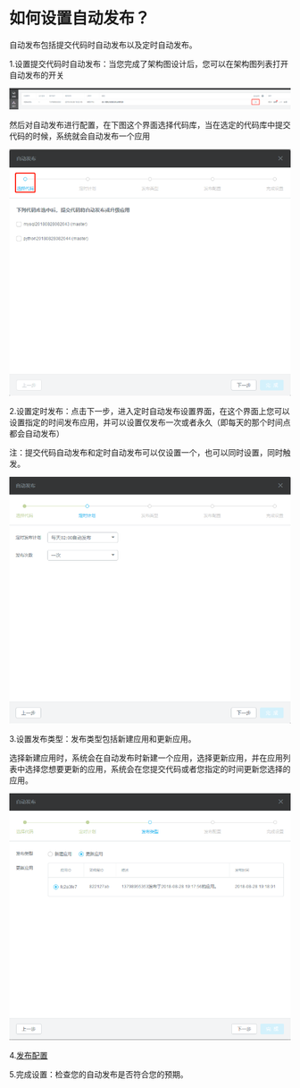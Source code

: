 # 如何设置自动发布？

自动发布包括提交代码时自动发布以及定时自动发布。

1.设置提交代码时自动发布：当您完成了架构图设计后，您可以在架构图列表打开自动发布的开关

![](/assets/import13.png)

然后对自动发布进行配置，在下图这个界面选择代码库，当在选定的代码库中提交代码的时候，系统就会自动发布一个应用

![](/assets/import14.png)

2.设置定时发布：点击下一步，进入定时自动发布设置界面，在这个界面上您可以设置指定的时间发布应用，并可以设置仅发布一次或者永久（即每天的那个时间点都会自动发布）

注：提交代码自动发布和定时自动发布可以仅设置一个，也可以同时设置，同时触发。

![](/assets/import15.png)

3.设置发布类型：发布类型包括新建应用和更新应用。

选择新建应用时，系统会在自动发布时新建一个应用，选择更新应用，并在应用列表中选择您想要更新的应用，系统会在您提交代码或者您指定的时间更新您选择的应用。

![](/assets/import16.png)

4.[发布配置](/fa-bu/fa-bu-pei-zhi.md)

5.完成设置：检查您的自动发布是否符合您的预期。

